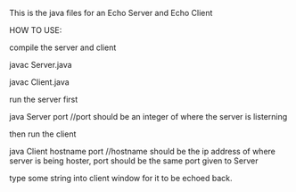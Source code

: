 This is the java files for an Echo Server and Echo Client

HOW TO USE:

compile the server and client

javac Server.java

javac Client.java

run the server first

java Server port //port should be an integer of where the server is listerning

then run the client 

java Client hostname port //hostname should be the ip address of where server is being hoster, port should be the same port 							given to Server

type some string into client window for it to be echoed back.